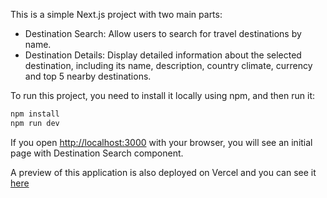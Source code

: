 This is a simple Next.js project with two main parts:
- Destination Search: Allow users to search for travel destinations by name.
- Destination Details: Display detailed information about the selected destination, including its name, description, country climate, currency and top 5 nearby destinations.

To run this project, you need to install it locally using npm, and then run it:

```bash
npm install
npm run dev
```

If you open [http://localhost:3000](http://localhost:3000) with your browser, you will see an initial page with Destination Search component.

A preview of this application is also deployed on Vercel and you can see it [here](https://destinations-app-iota.vercel.app/)
